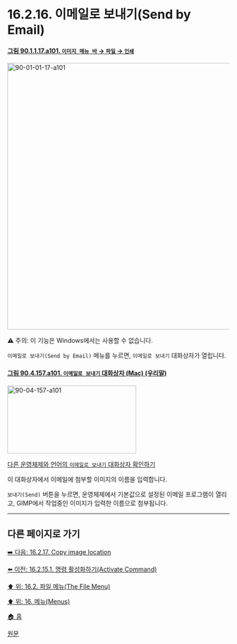 # 16.2.16. 이메일로 보내기(Send by Email)

<a id="90-01-01-17-a101"></a>

#### [그림 90.1.1.17.a101. `이미지 메뉴 바` → `파일` → `인쇄`](./90-01-01-17-send_by_email.md#90-01-01-17-a101)
<img width="980" height="605" alt="90-01-01-17-a101" src="https://github.com/user-attachments/assets/ab3ac1d1-1d6c-4a20-a1bd-7ffe965ca505" />

⚠️ 주의: 이 기능은 Windows에서는 사용할 수 없습니다.

`이메일로 보내기(Send by Email)` 메뉴를 누르면, `이메일로 보내기` 대화상자가 열립니다.

<a id="90-04-157-a101"></a>

#### [그림 90.4.157.a101. `이메일로 보내기` 대화상자 (Mac) (우리말)](./90-04-0157-send_by_email.md#90-04-157-a101)
<img width="292" height="154" alt="90-04-157-a101" src="https://github.com/user-attachments/assets/0a9bba63-5412-4931-ba8f-aa5423943470" />

[다른 운영체제와 언어의 `이메일로 보내기` 대화상자 확인하기](./90-04-0157-send_by_email.md#90-04-157-a102)

이 대화상자에서 이메일에 첨부할 이미지의 이름을 입력합니다.

`보내기(Send)` 버튼을 누르면, 운영체제에서 기본값으로 설정된 이메일 프로그램이 열리고, GIMP에서 작업중인 이미지가 입력한 이름으로 첨부됩니다.

***

## 다른 페이지로 가기

[➡️ 다음: 16.2.17. Copy image location](./16-02-17-copy-image-location.md)

[⬅️ 이전: 16.2.15.1. 명령 활성화하기(Activate Command)](./16-02-15-01-activate_command.md)

[⬆️ 위: 16.2. 파일 메뉴(The File Menu)](./16-02-00-the-file-menu.md)

[⬆️ 위: 16. 메뉴(Menus)](./16-00-menus.md)

[🏠 홈](./00-home.md)

[원문](https://docs.gimp.org/2.10/ko/gimp-send-by-email.html)